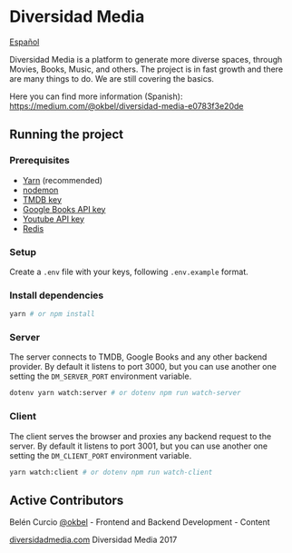 # Diversidad Media

[Español](README-es.md)

Diversidad Media is a platform to generate more diverse spaces, through Movies,
Books, Music, and others. The project is in fast growth and there are many
things to do. We are still covering the basics.

Here you can find more information (Spanish):
https://medium.com/@okbel/diversidad-media-e0783f3e20de

## Running the project

### Prerequisites

* [Yarn](https://yarnpkg.com/en/) (recommended)
* [nodemon](https://github.com/remy/nodemon)
* [TMDB key](https://developers.themoviedb.org/3/getting-started)
* [Google Books API key](https://developers.google.com/books/)
* [Youtube API key](https://console.cloud.google.com/apis/credentials)
* [Redis](https://redis.io/)

### Setup

Create a `.env` file with your keys, following `.env.example` format.

### Install dependencies

```sh
yarn # or npm install
```

### Server

The server connects to TMDB, Google Books and any other backend provider. By
default it listens to port 3000, but you can use another one setting the
`DM_SERVER_PORT` environment variable.

```sh
dotenv yarn watch:server # or dotenv npm run watch-server
```

### Client

The client serves the browser and proxies any backend request to the server. By
default it listens to port 3001, but you can use another one setting the
`DM_CLIENT_PORT` environment variable.

```sh
yarn watch:client # or dotenv npm run watch-client
```

## Active Contributors

Belén Curcio [@okbel](http://twitter.com/okbel) - Frontend and Backend
Development - Content

[diversidadmedia.com](https://diversidadmedia.com/) Diversidad Media 2017
